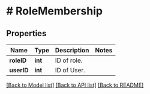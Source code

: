 # # RoleMembership

## Properties

Name | Type | Description | Notes
------------ | ------------- | ------------- | -------------
**roleID** | **int** | ID of role. | 
**userID** | **int** | ID of User. | 

[[Back to Model list]](../../README.md#documentation-for-models) [[Back to API list]](../../README.md#documentation-for-api-endpoints) [[Back to README]](../../README.md)


